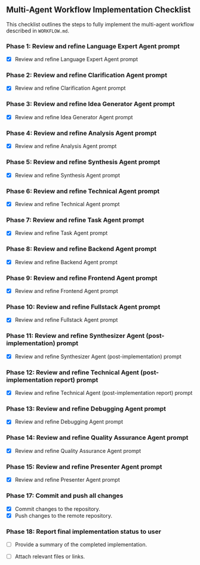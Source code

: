 ## Multi-Agent Workflow Implementation Checklist

This checklist outlines the steps to fully implement the multi-agent workflow described in `WORKFLOW.md`.

### Phase 1: Review and refine Language Expert Agent prompt
- [x] Review and refine Language Expert Agent prompt

### Phase 2: Review and refine Clarification Agent prompt
- [x] Review and refine Clarification Agent prompt

### Phase 3: Review and refine Idea Generator Agent prompt
- [x] Review and refine Idea Generator Agent prompt

### Phase 4: Review and refine Analysis Agent prompt
- [x] Review and refine Analysis Agent prompt

### Phase 5: Review and refine Synthesis Agent prompt
- [x] Review and refine Synthesis Agent prompt

### Phase 6: Review and refine Technical Agent prompt
- [x] Review and refine Technical Agent prompt

### Phase 7: Review and refine Task Agent prompt
- [x] Review and refine Task Agent prompt

### Phase 8: Review and refine Backend Agent prompt
- [x] Review and refine Backend Agent prompt

### Phase 9: Review and refine Frontend Agent prompt
- [x] Review and refine Frontend Agent prompt

### Phase 10: Review and refine Fullstack Agent prompt
- [x] Review and refine Fullstack Agent prompt

### Phase 11: Review and refine Synthesizer Agent (post-implementation) prompt
- [x] Review and refine Synthesizer Agent (post-implementation) prompt

### Phase 12: Review and refine Technical Agent (post-implementation report) prompt
- [x] Review and refine Technical Agent (post-implementation report) prompt

### Phase 13: Review and refine Debugging Agent prompt
- [x] Review and refine Debugging Agent prompt

### Phase 14: Review and refine Quality Assurance Agent prompt
- [x] Review and refine Quality Assurance Agent prompt

### Phase 15: Review and refine Presenter Agent prompt
- [x] Review and refine Presenter Agent prompt

### Phase 17: Commit and push all changes
- [x] Commit changes to the repository.
- [x] Push changes to the remote repository.

### Phase 18: Report final implementation status to user
- [ ] Provide a summary of the completed implementation.
- [ ] Attach relevant files or links.

